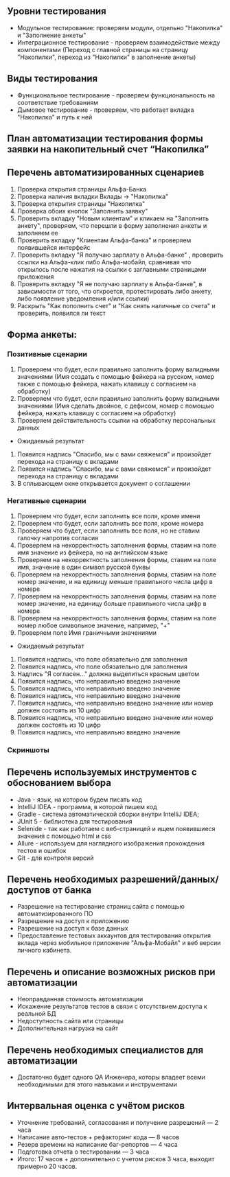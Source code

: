 ## Уровни тестирования
* Модульное тестирование: проверяем модули, отдельно "Накопилка" и "Заполнение анкеты"
* Интеграционное тестирование - проверяем взаимодействие между компонентами (Переход с главной страницы на страницу "Накопилки", переход из "Накопилки" в заполнение анкеты)

## Виды тестирования
* Функциональное тестирование - проверяем функциональность на соответствие требованиям
* Дымовое тестирование - проверяем, что работает вкладка "Накопилка" и путь к ней

## План автоматизации тестирования формы заявки на накопительный счет “Накопилка”

## Перечень автоматизированных сценариев
1. Проверка открытия страницы Альфа-Банка
2. Проверка наличия вкладки Вклады -> "Накопилка"
3. Проверка открытия страницы "Накопилка"
4. Проверка обоих кнопок "Заполнить заявку"
5. Проверить вкладку "Новым клиентам" и кликаем на "Заполнить анкету", проверяем, что перешли в форму заполнения анкеты и заполняем ее
6. Проверить вкладку "Клиентам Альфа-банка" и проверяем появившейся интерфейс
7. Проверить вкладку "Я получаю зарплату в Альфа-банке" , проверить ссылки на Альфа-клик либо Альфа-мобайл, сравнивая что открылось после нажатия на ссылки с заглавными страницами приложения
8. Проверить вкладку "Я не получаю зарплату в Альфа-банке", в зависимости от того, что откроется, протестировать либо анкету, либо появление уведомления и/или ссылки)
9. Раскрыть "Как пополнить счет" и "Как снять наличные со счета" и проверить, появился ли текст

## Форма анкеты:
### Позитивные сценарии
1. Проверяем что будет, если правильно заполнить форму валидными значениями (Имя создать с помощью фейкера на русском, номер также с помощью фейкера, нажать клавишу с согласием на обработку)
2. Проверяем что будет, если правильно заполнить форму валидными значениями (Имя сделать двойное, с дефисом, номер с помощью фейкера, нажать клавишу с согласием на обработку)
3. Проверяем действительность ссылки на обработку персональных данных

* Ожидаемый результат
1. Появится надпись "Спасибо, мы с вами свяжемся" и произойдет перехода на страницу с вкладами
2. Появится надпись "Спасибо, мы с вами свяжемся" и произойдет перехода на страницу с вкладами
3. В сплывающем окне открывается документ о соглашении

### Негативные сценарии
1. Проверяем что будет, если заполнить все поля, кроме имени
2. Проверяем что будет, если заполнить все поля, кроме номера
3. Проверяем что будет, если заполнить все поля, но не ставим галочку напротив согласия
4. Проверяем на некорректность заполнения формы, ставим на поле имя значение из фейкера, но на английском языке
5. Проверяем на некорректность заполнения формы, ставим на поле имя, значение в один символ русской буквы
6. Проверяем на некорректность заполнения формы, ставим на поле номер значение, и на единицу меньше правильного числа цифр в номере
7. Проверяем на некорректность заполнения формы, ставим на поле номер значение, на единицу больше правильного числа цифр в номере
8. Проверяем на некорректность заполнения формы, ставим на поле номер любое символьное значение, например, "+"
9. Проверяем поле Имя граничными значениями

* Ожидаемый результат
1. Появится надпись, что поле обязательно для заполнения
2. Появится надпись, что поле обязательно для заполнения
3. Надпись "Я согласен…" должна выделиться красным цветом
4. Появится надпись, что неправильно введено значение
5. Появится надпись, что неправильно введено значение
6. Появится надпись, что неправильно введено значение
7. Появится надпись, что неправильно введено значение или номер должен состоять из 10 цифр
8. Появится надпись, что неправильно введено значение или номер должен состоять из 10 цифр
9. Появится надпись, что неправильно введено значение

### Скриншоты


## Перечень используемых инструментов с обоснованием выбора
* Java - язык, на котором будем писать код
* IntelliJ IDEA - программа, в которой пишем код
* Gradle - система автоматической сборки внутри IntelliJ IDEA;
* JUnit 5 - библиотека для тестирования
* Selenide - так как работаем с веб-страницей и ищем появившиеся значения с помощью html и css
* Allure - используем для наглядного изображения прохождения тестов и ошибок
* Git - для контроля версий

## Перечень необходимых разрешений/данных/доступов от банка
* Разрешение на тестирование страниц сайта с помощью автоматизированного ПО
* Разрешение на доступ к приложению
* Разрешение на доступ к базе данных
* Предоставление тестовых аккаунтов для тестирования открытия вклада через мобильное приложение "Альфа-Мобайл" и веб версии личного кабинета.

## Перечень и описание возможных рисков при автоматизации
* Неоправданная стоимость автоматизации
* Искажение результатов тестов в связи с отсутствием доступа к реальной БД
* Недоступность сайта или страницы
* Дополнительная нагрузка на сайт

## Перечень необходимых специалистов для автоматизации
* Достаточно будет одного QA Инженера, которы владеет всеми необходимыми для этого навыками и инструментами

## Интервальная оценка с учётом рисков
* Уточнение требований, cогласования и получение разрешений — 2 часа
* Написание авто-тестов + рефакторинг кода — 8 часов
* Резерв времени на написание баг-репортов — 4 часа
* Подготовка отчета о тестировании — 3 часа
* Итого: 17 часов + дополнительно с учетом рисков 3 часа, выходит примерно 20 часов.